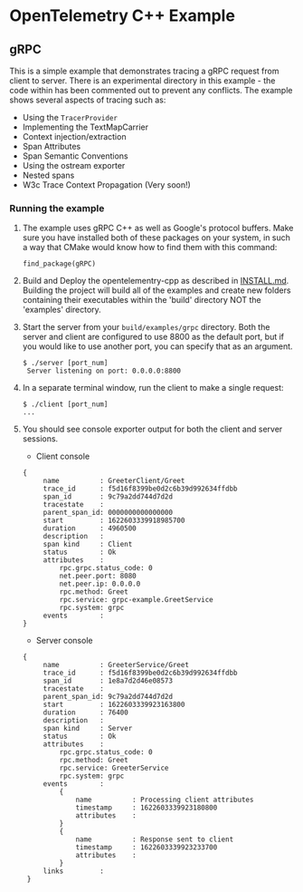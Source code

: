 # OpenTelemetry C++  Example

## gRPC

This is a simple example that demonstrates tracing a gRPC request from client to
server. There is an experimental directory in this example - the code within has
been commented out to prevent any conflicts. The example shows several aspects
of tracing such as:

* Using the `TracerProvider`
* Implementing the TextMapCarrier
* Context injection/extraction
* Span Attributes
* Span Semantic Conventions
* Using the ostream exporter
* Nested spans
* W3c Trace Context Propagation (Very soon!)

### Running the example

1. The example uses gRPC C++ as well as Google's protocol buffers. Make sure you
   have installed both of these packages on your system, in such a way that
   CMake would know how to find them with this command:

    ``find_package(gRPC)``

2. Build and Deploy the opentelementry-cpp as described in
   [INSTALL.md](../../INSTALL.md). Building the project will build all of the
   examples and create new folders containing their executables within the
   'build' directory NOT the 'examples' directory.

3. Start the server from your `build/examples/grpc` directory. Both the server
   and client are configured to use 8800 as the default port, but if you would
   like to use another port, you can specify that as an argument.

   ```console
   $ ./server [port_num]
    Server listening on port: 0.0.0.0:8800
   ```

4. In a separate terminal window, run the client to make a single request:

    ```console
    $ ./client [port_num]
    ...
    ```

5. You should see console exporter output for both the client and server
   sessions.
   * Client console

   ```console
   {
        name          : GreeterClient/Greet
        trace_id      : f5d16f8399be0d2c6b39d992634ffdbb
        span_id       : 9c79a2dd744d7d2d
        tracestate    :
        parent_span_id: 0000000000000000
        start         : 1622603339918985700
        duration      : 4960500
        description   :
        span kind     : Client
        status        : Ok
        attributes    :
            rpc.grpc.status_code: 0
            net.peer.port: 8080
            net.peer.ip: 0.0.0.0
            rpc.method: Greet
            rpc.service: grpc-example.GreetService
            rpc.system: grpc
        events        :
   }
   ```

   * Server console

   ```console
   {
        name          : GreeterService/Greet
        trace_id      : f5d16f8399be0d2c6b39d992634ffdbb
        span_id       : 1e8a7d2d46e08573
        tracestate    :
        parent_span_id: 9c79a2dd744d7d2d
        start         : 1622603339923163800
        duration      : 76400
        description   :
        span kind     : Server
        status        : Ok
        attributes    :
            rpc.grpc.status_code: 0
            rpc.method: Greet
            rpc.service: GreeterService
            rpc.system: grpc
        events        :
            {
                name          : Processing client attributes
                timestamp     : 1622603339923180800
                attributes    :
            }
            {
                name          : Response sent to client
                timestamp     : 1622603339923233700
                attributes    :
            }
        links         :
    }
   ```
